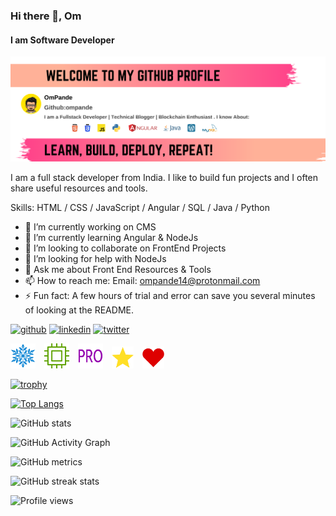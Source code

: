 ### Hi there 👋, Om
#### I am Software Developer
![I am Software Developer](https://raw.githubusercontent.com/ompande/ompande/main/github%20header.png)

I am a full stack developer from India. I like to build fun projects and I often share useful resources and tools.

Skills: HTML / CSS / JavaScript / Angular / SQL / Java / Python

- 🔭 I’m currently working on CMS  
- 🌱 I’m currently learning Angular & NodeJs 
- 👯 I’m looking to collaborate on FrontEnd Projects 
- 🤔 I’m looking for help with NodeJs 
- 💬 Ask me about Front End Resources & Tools 
- 📫 How to reach me: Email: ompande14@protonmail.com 
- ⚡ Fun fact: A few hours of trial and error can save you several minutes of looking at the README. 


[<img src='https://cdn.jsdelivr.net/npm/simple-icons@3.0.1/icons/github.svg' alt='github' height='40'>](https://github.com/ompande)  [<img src='https://cdn.jsdelivr.net/npm/simple-icons@3.0.1/icons/linkedin.svg' alt='linkedin' height='40'>](https://www.linkedin.com/in/ompande//)  [<img src='https://cdn.jsdelivr.net/npm/simple-icons@3.0.1/icons/twitter.svg' alt='twitter' height='40'>](https://twitter.com/the_OmPande)  

<a href='https://archiveprogram.github.com/'><img src='https://raw.githubusercontent.com/acervenky/animated-github-badges/master/assets/acbadge.gif' width='40' height='40'></a> <a href='https://docs.github.com/en/developers'><img src='https://raw.githubusercontent.com/acervenky/animated-github-badges/master/assets/devbadge.gif' width='40' height='40'></a> <a href='https://github.com/pricing'><img src='https://raw.githubusercontent.com/acervenky/animated-github-badges/master/assets/pro.gif' width='40' height='40'></a> <a href='https://stars.github.com/'><img src='https://raw.githubusercontent.com/acervenky/animated-github-badges/master/assets/starbadge.gif' width='35' height='35'></a> <a href='https://docs.github.com/en/github/supporting-the-open-source-community-with-github-sponsors'><img src='https://raw.githubusercontent.com/acervenky/animated-github-badges/master/assets/sponsorbadge.gif' width='35' height='35'></a> 

[![trophy](https://github-profile-trophy.vercel.app/?username=ompande)](https://github.com/ryo-ma/github-profile-trophy)

[![Top Langs](https://github-readme-stats.vercel.app/api/top-langs/?username=ompande)](https://github.com/anuraghazra/github-readme-stats)

![GitHub stats](https://github-readme-stats.vercel.app/api?username=ompande&show_icons=true&count_private=true)  

![GitHub Activity Graph](https://activity-graph.herokuapp.com/graph?username=ompande)  

![GitHub metrics](https://metrics.lecoq.io/ompande)  

![GitHub streak stats](https://github-readme-streak-stats.herokuapp.com/?user=ompande)  

![Profile views](https://gpvc.arturio.dev/ompande)  
